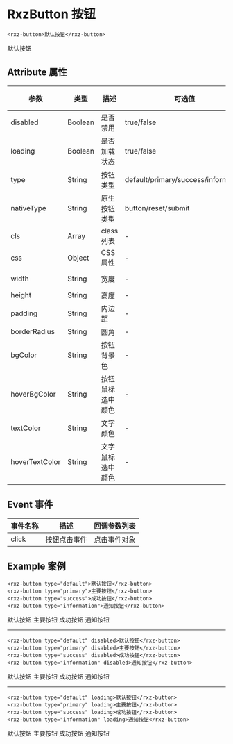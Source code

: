 # RxzButton 按钮

```
<rxz-button>默认按钮</rxz-button>
```

<rxz-button>默认按钮</rxz-button>

## Attribute 属性

| 参数           | 类型    | 描述             | 可选值                              | 默认值      | 必须 |
| -------------- | ------- | ---------------- | ----------------------------------- | ----------- | ---- |
| disabled       | Boolean | 是否禁用         | true/false                          | false       |      |
| loading        | Boolean | 是否加载状态     | true/false                          | false       |      |
| type           | String  | 按钮类型         | default/primary/success/information | default     |      |
| nativeType     | String  | 原生按钮类型     | button/reset/submit                 | button      |      |
| cls            | Array   | class列表        | -                                   | []          |      |
| css            | Object  | CSS属性          | -                                   | {}          |      |
| width          | String  | 宽度             | -                                   | fit-content |      |
| height         | String  | 高度             | -                                   | auto        |      |
| padding        | String  | 内边距           | -                                   | 10px 20px   |      |
| borderRadius   | String  | 圆角             | -                                   | 5px         |      |
| bgColor        | String  | 按钮背景色       | -                                   | unset       |      |
| hoverBgColor   | String  | 按钮鼠标选中颜色 | -                                   | unset       |      |
| textColor      | String  | 文字颜色         | -                                   | unset       |      |
| hoverTextColor | String  | 文字鼠标选中颜色 | -                                   | unset       |      |

## Event 事件

| 事件名称 | 描述         | 回调参数列表 |
| -------- | ------------ | ------------ |
| click    | 按钮点击事件 | 点击事件对象 |

## Example 案例

```
<rxz-button type="default">默认按钮</rxz-button>
<rxz-button type="primary">主要按钮</rxz-button>
<rxz-button type="success">成功按钮</rxz-button>
<rxz-button type="information">通知按钮</rxz-button>
```

<rxz-button type="default">默认按钮</rxz-button>
<rxz-button type="primary">主要按钮</rxz-button>
<rxz-button type="success">成功按钮</rxz-button>
<rxz-button type="information">通知按钮</rxz-button>

---

```
<rxz-button type="default" disabled>默认按钮</rxz-button>
<rxz-button type="primary" disabled>主要按钮</rxz-button>
<rxz-button type="success" disabled>成功按钮</rxz-button>
<rxz-button type="information" disabled>通知按钮</rxz-button>
```

<rxz-button type="default" disabled>默认按钮</rxz-button>
<rxz-button type="primary" disabled>主要按钮</rxz-button>
<rxz-button type="success" disabled>成功按钮</rxz-button>
<rxz-button type="information" disabled>通知按钮</rxz-button>

---

```
<rxz-button type="default" loading>默认按钮</rxz-button>
<rxz-button type="primary" loading>主要按钮</rxz-button>
<rxz-button type="success" loading>成功按钮</rxz-button>
<rxz-button type="information" loading>通知按钮</rxz-button>
```

<rxz-button type="default" loading>默认按钮</rxz-button>
<rxz-button type="primary" loading>主要按钮</rxz-button>
<rxz-button type="success" loading>成功按钮</rxz-button>
<rxz-button type="information" loading>通知按钮</rxz-button>
